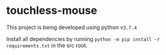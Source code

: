 # touchless-mouse

This project is being developed using python v`3.7.4`

Install all dependencies by running `python -m pip install -r requirements.txt` in the src root.
